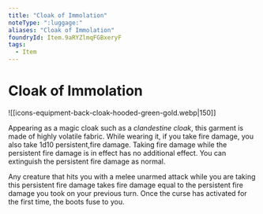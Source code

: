 ```yaml
---
title: "Cloak of Immolation"
noteType: ":luggage:"
aliases: "Cloak of Immolation"
foundryId: Item.9aRYZlmqFGBxeryF
tags:
  - Item
---
```


# Cloak of Immolation
![[icons-equipment-back-cloak-hooded-green-gold.webp|150]]

Appearing as a magic cloak such as a _clandestine cloak_, this garment is made of highly volatile fabric. While wearing it, if you take fire damage, you also take 1d10 persistent,fire damage. Taking fire damage while the persistent fire damage is in effect has no additional effect. You can extinguish the persistent fire damage as normal.

Any creature that hits you with a melee unarmed attack while you are taking this persistent fire damage takes fire damage equal to the persistent fire damage you took on your previous turn. Once the curse has activated for the first time, the boots fuse to you.
